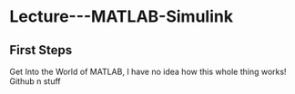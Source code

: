 # Lecture---MATLAB-Simulink
First Steps
--------------------------
Get Into the World of MATLAB, I have no idea how this whole thing works! Github n stuff
